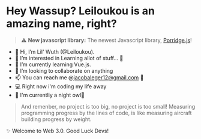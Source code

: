 # Hey Wassup? Leiloukou is an amazing name, right?

> ⚠️ **New javascript library:** The newest Javascript library, [Porridge.js](https://github.com/voltvault/porridge)!

- 👋 Hi, I’m Lil' Wuth (@Leiloukou).
- 👀 I’m interested in Learning allot of stuff... 📖
- 🌱 I’m currently learning Vue.js.
- 💞️ I’m looking to collaborate on anything 
- 📫 You can reach me @jacobaleger12@gmail.com 📧
- 💻 Right now i'm coding my life away
- 🌙 I'm currentliy a night owl🦉

> And remenber, no project is too big, no project is too small!
> Measuring programming progress by the lines of code, is like measuring aircraft building progress by weight.

✨ Welcome to Web 3.0. Good Luck Devs!
